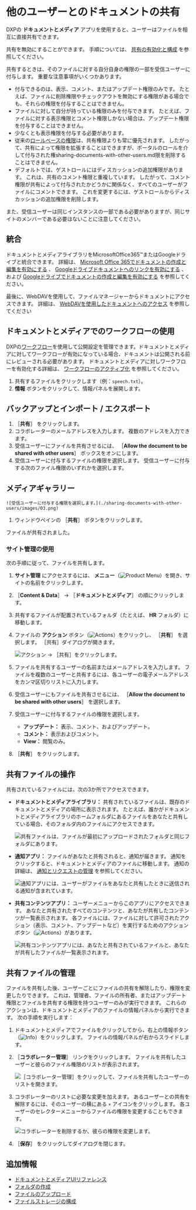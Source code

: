 # 他のユーザーとのドキュメントの共有

DXPの **ドキュメントとメディア** アプリを使用すると、ユーザーはファイルを相互に直接共有できます。

共有を無効にすることができます。 手順については、 [共有の有効化と構成](./enabling-and-configuring-sharing.md) を参照してください。

共有するときは、そのファイルに対する自分自身の権限の一部を受信ユーザーに付与します。 重要な注意事項がいくつかあります。

* 付与できるのは、表示、コメント、またはアップデート権限のみです。 たとえば、ファイルに削除権限やチェックアウトを無効にする権限がある場合でも、それらの権限を付与することはできません。
* ファイルに対して自分が持っている権限のみを付与できます。 たとえば、ファイルに対する表示権限とコメント権限しかない場合は、アップデート権限を付与することはできません。
* 少なくとも表示権限を付与する必要があります。
* 従来の[ロールベースの権限](../../../../users-and-permissions/roles-and-permissions/understanding-roles-and-permissions.md)は、共有権限よりも常に優先されます。 したがって、共有によって権限を拡張することはできますが、ポータルのロールを介して付与された権sharing-documents-with-other-users.md限を削除することはできません。
* デフォルトでは、ゲストロールにはディスカッションの追加権限があります。 これは、共有のコメント権限と重複しています。 したがって、コメント権限が共有によって付与されたかどうかに関係なく、すべてのユーザーがファイルにコメントできます。 これを変更するには、ゲストロールからディスカッションの追加権限を削除します。

また、受信ユーザーは同じインスタンスの一部である必要がありますが、同じサイトのメンバーである必要はないことに注意してください。

<a name="sharing-files-in-documents-and-media" />

## 統合

ドキュメントとメディアライブラリをMicrosoftOffice365™またはGoogleドライブと統合できます。 詳細は、 [Microsoft Office 365でドキュメントの作成と編集を有効にする](../../devops/enabling-document-creation-and-editing-with-microsoft-office-365.md) 、 [Googleドライブドキュメントへのリンクを有効にする](../../devops/google-drive-integration/enabling-links-to-google-drive-documents.md) 、および [Googleドライブでドキュメントの作成と編集を有効にする](../../devops/google-drive-integration/enabling-document-creation-and-editing-with-google-drive.md) を参照してください。

最後に、WebDAVを使用して、ファイルマネージャーからドキュメントにアクセスできます。 詳細は、 [WebDAVを使用したドキュメントへのアクセス](../accessing-documents-with-webdav.md) を参照してください

<a name="working-with-shared-files" />

## ドキュメントとメディアでのワークフローの使用

DXPの[ワークフロー](../../../../process-automation/workflow/introduction-to-workflow.md)を使用して公開設定を管理できます。ドキュメントとメディアに対してワークフローが有効になっている場合、ドキュメントは公開される前にレビューされる必要があります。 ドキュメントとメディアに対しワークフローを有効化する詳細は、 [ワークフローのアクティブ化](../../../../process-automation/workflow/using-workflows/activating-workflow.md#activating-workflow-for-specific-applications) を参照してください。

1. 共有するファイルをクリックします（例：`speech.txt`）。
1. **情報** ボタンをクリックして、情報パネルを展開します。

<a name="managing-shared-files" />

## バックアップとインポート / エクスポート

1. ［**共有**］ をクリックします。
1. コラボレーターのメールアドレスを入力します。 複数のアドレスを入力できます。
1. 受信ユーザーにファイルを共有させるには、 ［**Allow the document to be shared with other users**］ ボックスをオンにします。
1. 受信ユーザーに付与するファイルの権限を選択します。 受信ユーザーに付与する次のファイル権限のいずれかを選択します。

<a name="additional-information" />

## メディアギャラリー

    ![受信ユーザーに付与する権限を選択します。](./sharing-documents-with-other-users/images/03.png)

1. ウィンドウペインの ［**共有**］ ボタンをクリックします。

ファイルが共有されました。

### サイト管理の使用

次の手順に従って、ファイルを共有します。

1. **サイト管理** にアクセスするには、 **メニュー**（![Product Menu](../../../../images/icon-menu.png)）を開き、サイトの名前をクリックします。
1. ［**Content & Data**］ &rarr; ［**ドキュメントとメディア**］ の順にクリックします。
1. 共有するファイルが配置されているフォルダ（たとえば、 **HR** フォルダ）に移動します。
1. ファイルの **アクション** ボタン（![Actions](../../../../images/icon-actions.png)）をクリックし、 ［**共有**］ を選択します。 ［共有］ダイアログが開きます。

    ![アクション &rarr; ［共有］をクリックします。](./sharing-documents-with-other-users/images/04.png)

1. ファイルを共有するユーザーの名前またはメールアドレスを入力します。 ファイルを複数のユーザーと共有するには、各ユーザーの電子メールアドレスをカンマ区切りリストに入力します。
1. 受信ユーザーにもファイルを共有させるには、 ［**Allow the document to be shared with other users**］ を選択します。
1. 受信ユーザーに付与するファイルの権限を選択します。

    * **アップデート：** 表示、コメント、およびアップデート。
    * **コメント：** 表示およびコメント。
    * **View：** 閲覧のみ。

1. ［**共有**］ をクリックします。

<a name="working-with-shared-files" />

## 共有ファイルの操作

共有されているファイルには、次の3か所でアクセスできます。

* **ドキュメントとメディアライブラリ：** 共有されているファイルは、既存のドキュメントとメディアの場所に表示されます。 たとえば、誰かがドキュメントとメディアライブラリのホームフォルダにあるファイルをあなたと共有している場合、そのフォルダ内のファイルにアクセスできます。

    ![共有ファイルは、ファイルが最初にアップロードされたフォルダと同じフォルダにあります。](./sharing-documents-with-other-users/images/05.png)

* **通知アプリ：** ファイルがあなたと共有されると、通知が届きます。 通知をクリックすると、ドキュメントとメディアのファイルに移動します。 通知の詳細は、 [通知とリクエストの管理](../../../../collaboration-and-social/notifications-and-requests/user-guide/managing-notifications-and-requests.md) を参照してください。

    ![通知アプリには、ユーザーがファイルをあなたと共有したときに送信される通知が含まれています。](./sharing-documents-with-other-users/images/06.png)

* **共有コンテンツアプリ：** ユーザーメニューからこのアプリにアクセスできます。 あなたと共有されたすべてのコンテンツと、あなたが共有したコンテンツが一覧表示されます。 各ファイルには、ファイルに対して許可されたアクション（表示、コメント、アップデートなど）を実行するためのアクションボタン（![Actions](../../../../images/icon-actions.png)）があります。

    ![共有コンテンツアプリには、あなたと共有されているファイルと、あなたが共有したファイルが一覧表示されます。](./sharing-documents-with-other-users/images/07.png)

<a name="managing-shared-files" />

## 共有ファイルの管理

ファイルを共有した後、ユーザーごとにファイルの共有を解除したり、権限を変更したりできます。 これは、管理者、ファイルの所有者、またはアップデート権限とファイルを共有する権限を持つユーザーのみが実行できます。 これらのアクションは、ドキュメントとメディアのファイルの情報パネルから実行できます。 次の手順を実行します：

1. ドキュメントとメディアでファイルをクリックしてから、右上の情報ボタン（![Info](../../../../images/icon-information.png)）をクリックします。 ファイルの情報パネルが右からスライドします。

1. ［**コラボレーター管理**］ リンクをクリックします。 ファイルを共有したユーザーと彼らのファイル権限のリストが表示されます。

   ![［コラボレーター管理］をクリックして、ファイルを共有したユーザーのリストを開きます。](./sharing-documents-with-other-users/images/08.png)

1. コラボレーターのリストに必要な変更を加えます。 あるユーザーとの共有を解除するには、そのユーザーの横にある `×` アイコンをクリックします。 各ユーザーのセレクターメニューからファイルの権限を変更することもできます。

   ![コラボレーターを削除するか、彼らの権限を変更します。](./sharing-documents-with-other-users/images/09.png)

1. ［**保存**］ をクリックしてダイアログを閉じます。

<a name="additional-information" />

## 追加情報

  - [ドキュメントとメディアUIリファレンス](../../documents-and-media-ui-reference.md)
  - [フォルダの作成](../../uploading-and-managing/creating-folders.md)
  - [ファイルのアップロード](../../uploading-and-managing/uploading-files.md)
  - [ファイルストレージの構成](../../../../system-administration/file-storage.md)
